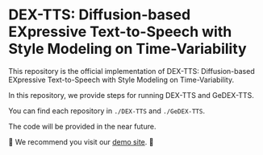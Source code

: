 # DEX-TTS: Diffusion-based EXpressive Text-to-Speech with Style Modeling on Time-Variability

This repository is the official implementation of DEX-TTS: Diffusion-based EXpressive Text-to-Speech with Style Modeling on Time-Variability. 

In this repository, we provide steps for running DEX-TTS and GeDEX-TTS. 

You can find each repository in ```./DEX-TTS``` and ```./GeDEX-TTS```.

The code will be provided in the near future.

🙏 We recommend you visit our [demo site](https://dextts.github.io/demo.github.io/). 🙏
